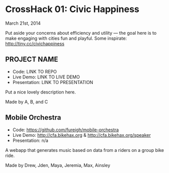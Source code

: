 CrossHack 01: Civic Happiness
=============================
March 21st, 2014

Put aside your concerns about efficiency and utility — the goal here is to make engaging with cities fun and playful. Some inspirate: http://tiny.cc/civichappiness

PROJECT NAME
------------
- Code: LINK TO REPO
- Live Demo: LINK TO LIVE DEMO
- Presentation: LINK TO PRESENTATION

Put a nice lovely description here.

Made by A, B, and C

Mobile Orchestra
------------
- Code: https://github.com/fureigh/mobile-orchestra
- Live Demo: http://cfa.bikehax.org & http://cfa.bikehax.org/speaker
- Presentation: n/a

A webapp that generates music based on data from a riders on a group bike ride.

Made by Drew, Jden, Maya, Jeremia, Max, Ainsley
